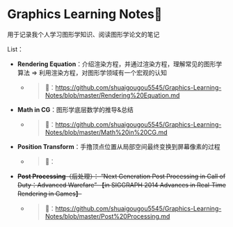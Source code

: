 # Graphics Learning Notes📒

用于记录我个人学习图形学知识、阅读图形学论文的笔记

List：

- **Rendering Equation**：介绍渲染方程，并通过渲染方程，理解常见的图形学算法 => 利用渲染方程，对图形学领域有一个宏观的认知

  - > 🔗：https://github.com/shuaigougou5545/Graphics-Learning-Notes/blob/master/Rendering%20Equation.md

- **Math in CG**：图形学底层数学的推导&总结

  - > 🔗：https://github.com/shuaigougou5545/Graphics-Learning-Notes/blob/master/Math%20in%20CG.md

- **Position Transform**：手撸顶点位置从局部空间最终变换到屏幕像素的过程

  - > 🔗：
  
- ~~**Post Processing**（后处理）： “Next Generation Post Processing in Call of Duty：Advanced Warefare” 【in SIGGRAPH 2014 Advances in Real-Time Rendering in Games】~~

  - > 🔗：https://github.com/shuaigougou5545/Graphics-Learning-Notes/blob/master/Post%20Processing.md
